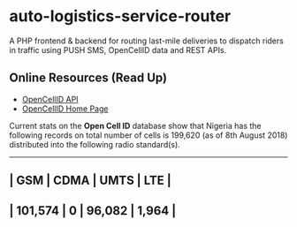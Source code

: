 # auto-logistics-service-router

A PHP frontend & backend for routing last-mile deliveries to dispatch riders in traffic using PUSH SMS, OpenCellID data and REST APIs.

## Online Resources (Read Up)

- [OpenCellID API](http://wiki.opencellid.org/wiki/API)
- [OpenCellID Home Page](https://www.opencellid.org/#zoom=16&lat=37.77889&lon=-122.41942)

Current stats on the **Open Cell ID** database show that Nigeria has the following records on total number of cells is 199,620 (as of 8th August 2018) distributed into the following radio standard(s).

-------------------------------------
| GSM     |	CDMA  |	UMTS    | LTE   |
-------------------------------------
| 101,574 |	0     |	96,082  |	1,964 |
-------------------------------------

